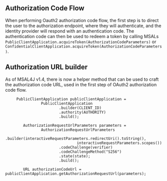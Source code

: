 ## Authorization Code Flow

When performing Oauth2 authorization code flow, the first step is to direct the user to the authorization endpoint, where they will authenticate, and the identity provider will respond with an authentication code. The authentication code can then be used to redeem a token by calling MSALs `PublicClientApplication.acquireToken(AuthorizationCodeParameters)` or `ConfidentialClientApplication.acquireToken(AuthorizationCodeParameters)`. 

## Authorization URL builder

As of MSAL4J v1.4, there is now a helper method that can be used to craft the authorization code URL, used in the first step of OAuth2 authorization code flow. 

```
     PublicClientApplication publicClientApplication =
                PublicClientApplication
                        .builder(CLIENT_ID)
                        .authority(AUTHORITY)
                        .build();

        AuthorizationRequestUrlParameters parameters =
                AuthorizationRequestUrlParameters
                        .builder(interactiveRequestParameters.redirectUri().toString(),
                                interactiveRequestParameters.scopes())
                        .codeChallenge(verifier)
                        .codeChallengeMethod("S256")
                        .state(state);
                        .build();

        URL authorizationCodeUrl = publicClientApplication.getAuthorizationRequestUrl(parameters);

```


